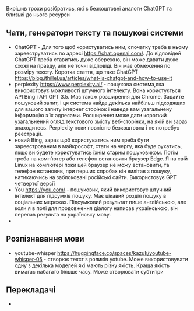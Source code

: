 Вирішив трохи розібратись, які є  безкоштовні аналоги ChatGPT та близькі до нього ресурси

## Чати, генератори тексту та пошукові системи
- ChatGPT - Для того щоб користуватись ним, спочатку треба в ньому зарееструватись по адресі https://chat.openai.com/.
До відповідей ChatGPT треба ставитись дуже обережно, він може давати дуже схожі на правду, але не точні відповіді. Він має обмеження по розміру тексту. Коротка стаття, що таке ChatGPT https://blog.ithillel.ua/articles/what-is-chatgpt-and-how-to-use-it
- perplexity https://www.perplexity.ai/ - пошукова система,яка використовує можливості штучного інтелекту. Вона користується API Bing і API GPT 3.5. Має також розширення для Chrome. Задайте пошуковий запит, і ця система найде декілька найбільш підходящих для вашого запиту інтернет сторінок і наведе вам узагальнену інформацію з їх адресами. Росширення може дати короткий узагальнений огляд текстового змісту веб-сторінки, на якій ви зараз знаходитесь. Perplexity поки повністю безкоштовна і не потребує реестрації. 
- новий Bing, зараз щоб користуватись ним треба бути зареестрованим в майкрософт, стати на чергу, яка буде рухатись, якщо ви будете користуватись їхнім старим пошуковиком. Потім треба на комп'ютер або телефон встановити браузер Edge. Я на свій Linux на компютері поки цей браузер не можу встановити, та телефон встановив, при перших спробах він вилітав з пошуку, натикаючись на заблоковані російські сайти. Використовує GPT четвертої версії
- You https://you.com/ - пошуковик, який використовує штучний інтелект для підсумків пошуку. Має цікавий розділ пошуку в соціальних мережах. Підсумковий результат пише англійською, але коли я в полі для продовження діалогу написав українською, він перелав результа на українську мову.
- 
    
## Розпізнавання мови
-  youtube-whisper https://huggingface.co/spaces/kazuk/youtube-whisper-05 - створює текст з роликів yotube. Може використовувати одну з декілька моделей які мають різну якість. Краща якість вимагає набагато більше часу. Може створювати субтитри

## Перекладачі
- 